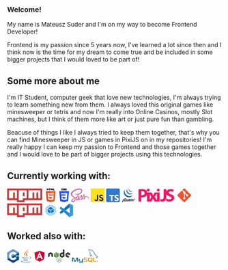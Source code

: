 ### Welcome!
My name is Mateusz Suder and I'm on my way to become Frontend Developer!

Frontend is my passion since 5 years now, I've learned a lot since then and I think now is the time for my dream to come true and be included in some bigger projects that I would loved to be part of!

## Some more about me
I'm IT Student, computer geek that love new technologies, I'm always trying to learn something new from them. I always loved this original games like minesweeper or tetris and now I'm really into Online Casinos, mostly Slot machines, but I think of them more like art or just pure fun than gambling.

Beacuse of things I like I always tried to keep them together, that's why you can find Minesweeper in JS or games in PixiJS on in my repositories! I'm really happy I can keep my passion to Frontend and those games together and I would love to be part of bigger projects using this technologies.

## Currently working with:
![Angular](https://raw.githubusercontent.com/MateuszSuder/MateuszSuder/master/assets/npm.webp)
![HTML5](https://raw.githubusercontent.com/MateuszSuder/MateuszSuder/master/assets/HTML5.webp)
![CSS3](https://raw.githubusercontent.com/MateuszSuder/MateuszSuder/master/assets/CSS3.webp)
![SASS](https://raw.githubusercontent.com/MateuszSuder/MateuszSuder/master/assets/SASS.webp)
![JS](https://raw.githubusercontent.com/MateuszSuder/MateuszSuder/master/assets/js.webp)
![TS](https://raw.githubusercontent.com/MateuszSuder/MateuszSuder/master/assets/ts.webp)
![jQuery](https://raw.githubusercontent.com/MateuszSuder/MateuszSuder/master/assets/jQuery.webp)
![PixiJS](https://raw.githubusercontent.com/MateuszSuder/MateuszSuder/master/assets/pixi.webp)
![Git](https://raw.githubusercontent.com/MateuszSuder/MateuszSuder/master/assets/Git.webp)
![npm](https://raw.githubusercontent.com/MateuszSuder/MateuszSuder/master/assets/npm.webp)
![webpack](https://raw.githubusercontent.com/MateuszSuder/MateuszSuder/master/assets/webpack.webp)
![VScode](https://raw.githubusercontent.com/MateuszSuder/MateuszSuder/master/assets/vs.webp)

## Worked also with:
![C++](https://raw.githubusercontent.com/MateuszSuder/MateuszSuder/master/assets/cpp.webp)
![Java](https://raw.githubusercontent.com/MateuszSuder/MateuszSuder/master/assets/java.webp)
![PHP](https://raw.githubusercontent.com/MateuszSuder/MateuszSuder/master/assets/Angular.webp)
![Nodejs](https://raw.githubusercontent.com/MateuszSuder/MateuszSuder/master/assets/node.webp)
![MySQL](https://raw.githubusercontent.com/MateuszSuder/MateuszSuder/master/assets/mySQL.webp)

